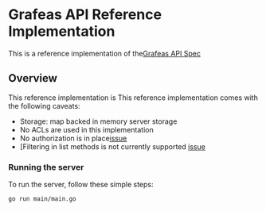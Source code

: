 # Grafeas API Reference Implementation

This is a reference implementation of the[Grafeas API Spec](https://github.com/Grafeas/Grafeas/blob/master/README) 

## Overview

This reference implementation is 
This reference implementation comes with the following caveats:
* Storage: map backed in memory server storage
* No ACLs are used in this implementation
* No authorization is in place[issue](https://github.com/Grafeas/Grafeas/issues/28)
* [Filtering in list methods is not currently supported [issue](https://github.com/Grafeas/Grafeas/issues/29)


### Running the server
To run the server, follow these simple steps:

```
go run main/main.go
```

